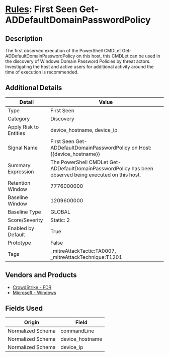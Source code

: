 # [Rules](README.md): First Seen Get-ADDefaultDomainPasswordPolicy

## Description
The first observed execution of the PowerShell CMDLet Get-ADDefaultDomainPasswordPolicy on this host, this CMDLet can be used in the discovery of Windows Domain Password Policies by threat actors. Investigating the host and active users for additional activity around the time of execution is recommended.

## Additional Details
|Detail|Value|
|----|----|
|Type|First Seen|
|Category|Discovery|
|Apply Risk to Entities|device_hostname, device_ip|
|Signal Name|First Seen Get-ADDefaultDomainPasswordPolicy on Host:{{device_hostname}}|
|Summary Expression|The PowerShell CMDLet Get-ADDefaultDomainPasswordPolicy has been observed being executed on this host.|
|Retention Window|7776000000|
|Baseline Window|1209600000|
|Baseline Type|GLOBAL|
|Score/Severity|Static: 2|
|Enabled by Default|True|
|Prototype|False|
|Tags|_mitreAttackTactic:TA0007, _mitreAttackTechnique:T1201|
## Vendors and Products
- [CrowdStrike - FDR](../products/569a3a44-c29f-492e-bcf4-5dc04e2ab0f3.md)
- [Microsoft - Windows](../products/1ff7546c-cb36-4a24-87f7-89d2cecc5761.md)


## Fields Used

|Origin|Field|
|----|----|
|Normalized Schema|commandLine|
|Normalized Schema|device_hostname|
|Normalized Schema|device_ip|


